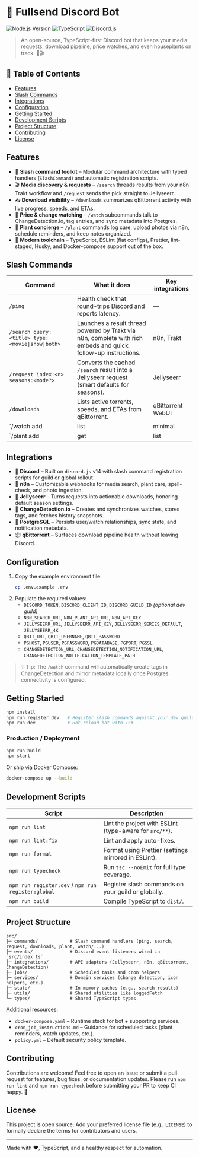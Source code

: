 # 🤖 Fullsend Discord Bot

![Node.js Version](https://img.shields.io/badge/node-%3E%3D20.10-43853d?logo=node.js&logoColor=white)
![TypeScript](https://img.shields.io/badge/TypeScript-5.x-3178c6?logo=typescript&logoColor=white)
![Discord.js](https://img.shields.io/badge/discord.js-14-5865f2?logo=discord&logoColor=white)

> An open-source, TypeScript-first Discord bot that keeps your media requests, download pipeline, price watches, and even houseplants on track. 🌱🎬

## 🧭 Table of Contents
- [Features](#features)
- [Slash Commands](#slash-commands)
- [Integrations](#integrations)
- [Configuration](#configuration)
- [Getting Started](#getting-started)
- [Development Scripts](#development-scripts)
- [Project Structure](#project-structure)
- [Contributing](#contributing)
- [License](#license)

## Features
- 🎯 **Slash command toolkit** – Modular command architecture with typed handlers (`SlashCommand`) and automatic registration scripts.
- 🎬 **Media discovery & requests** – `/search` threads results from your n8n Trakt workflow and `/request` sends the pick straight to Jellyseerr.
- 📥 **Download visibility** – `/downloads` summarizes qBittorrent activity with live progress, speeds, and ETAs.
- 👀 **Price & change watching** – `/watch` subcommands talk to ChangeDetection.io, tag entries, and sync metadata into Postgres.
- 🌿 **Plant concierge** – `/plant` commands log care, upload photos via n8n, schedule reminders, and keep notes organized.
- 🧰 **Modern toolchain** – TypeScript, ESLint (flat configs), Prettier, lint-staged, Husky, and Docker-compose support out of the box.

## Slash Commands
| Command | What it does | Key integrations |
| --- | --- | --- |
| `/ping` | Health check that round-trips Discord and reports latency. | — |
| `/search query:<title> type:<movie\|show\|both>` | Launches a result thread powered by Trakt via n8n, complete with rich embeds and quick follow-up instructions. | n8n, Trakt |
| `/request index:<n> seasons:<mode?>` | Converts the cached `/search` result into a Jellyseerr request (smart defaults for seasons). | Jellyseerr |
| `/downloads` | Lists active torrents, speeds, and ETAs from qBittorrent. | qBittorrent WebUI |
| `/watch add|list|minimal|full|update|remove|latest` | Administers ChangeDetection watches, keeps history in Postgres, and renders informative embeds. | ChangeDetection.io, PostgreSQL |
| `/plant add|get|list|update|delete|water|photo|care|reminder` | Manages your plant collection, water logs, reminders, and photo gallery through an n8n workflow. | n8n |

## Integrations
- 🔌 **Discord** – Built on `discord.js` v14 with slash command registration scripts for guild or global rollout.
- 🤖 **n8n** – Customizable webhooks for media search, plant care, spell-check, and photo ingestion.
- 🍿 **Jellyseerr** – Turns requests into actionable downloads, honoring default season settings.
- 💾 **ChangeDetection.io** – Creates and synchronizes watches, stores tags, and fetches history snapshots.
- 🐘 **PostgreSQL** – Persists user/watch relationships, sync state, and notification metadata.
- 📦 **qBittorrent** – Surfaces download pipeline health without leaving Discord.

## Configuration
1. Copy the example environment file:
   ```bash
   cp .env.example .env
   ```
2. Populate the required values:
   - `DISCORD_TOKEN`, `DISCORD_CLIENT_ID`, `DISCORD_GUILD_ID` *(optional dev guild)*
   - `N8N_SEARCH_URL`, `N8N_PLANT_API_URL`, `N8N_API_KEY`
   - `JELLYSEERR_URL`, `JELLYSEERR_API_KEY`, `JELLYSEERR_SERIES_DEFAULT`, `JELLYSEERR_4K`
   - `QBIT_URL`, `QBIT_USERNAME`, `QBIT_PASSWORD`
   - `PGHOST`, `PGUSER`, `PGPASSWORD`, `PGDATABASE`, `PGPORT`, `PGSSL`
   - `CHANGEDETECTION_URL`, `CHANGEDETECTION_NOTIFICATION_URL`, `CHANGEDETECTION_NOTIFICATION_TEMPLATE_PATH`

> 💡 Tip: The `/watch` command will automatically create tags in ChangeDetection and mirror metadata locally once Postgres connectivity is configured.

## Getting Started
```bash
npm install
npm run register:dev   # Register slash commands against your dev guild
npm run dev            # Hot-reload bot with TSX
```

### Production / Deployment
```bash
npm run build
npm start
```

Or ship via Docker Compose:
```bash
docker-compose up --build
```

## Development Scripts
| Script | Description |
| --- | --- |
| `npm run lint` | Lint the project with ESLint (type-aware for `src/**`). |
| `npm run lint:fix` | Lint and apply auto-fixes. |
| `npm run format` | Format using Prettier (settings mirrored in ESLint). |
| `npm run typecheck` | Run `tsc --noEmit` for full type coverage. |
| `npm run register:dev` / `npm run register:global` | Register slash commands on your guild or globally. |
| `npm run build` | Compile TypeScript to `dist/`. |

## Project Structure
```
src/
├─ commands/            # Slash command handlers (ping, search, request, downloads, plant, watch/...)
├─ events/              # Discord event listeners wired in `src/index.ts`
├─ integrations/        # API adapters (Jellyseerr, n8n, qBittorrent, ChangeDetection)
├─ jobs/                # Scheduled tasks and cron helpers
├─ services/            # Domain services (change detection, icon helpers, etc.)
├─ state/               # In-memory caches (e.g., search results)
├─ utils/               # Shared utilities like loggedFetch
└─ types/               # Shared TypeScript types
```

Additional resources:
- `docker-compose.yaml` – Runtime stack for bot + supporting services.
- `cron_job_instructions.md` – Guidance for scheduled tasks (plant reminders, watch updates, etc.).
- `policy.yml` – Default security policy template.

## Contributing
Contributions are welcome! Feel free to open an issue or submit a pull request for features, bug fixes, or documentation updates. Please run `npm run lint` and `npm run typecheck` before submitting your PR to keep CI happy. 💪

## License
This project is open source. Add your preferred license file (e.g., `LICENSE`) to formally declare the terms for contributors and users.

---

Made with ❤️, TypeScript, and a healthy respect for automation.
